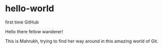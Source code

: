 # hello-world
first time GitHub 

Hello there fellow wanderer!

This is Mahrukh, trying to find her way around in this amazing world of Git. 

